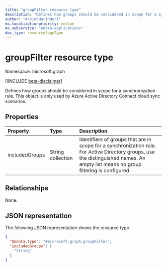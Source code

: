 ```yaml
---
title: "groupFilter resource type"
description: "Defines how groups should be considered in scope for a synchronization rule. This object is only used by Azure Active Directory Connect cloud sync scenarios."
author: "ArvindHarinder1"
ms.localizationpriority: medium
ms.subservice: "entra-applications"
doc_type: resourcePageType
---
```


# groupFilter resource type

Namespace: microsoft.graph

[!INCLUDE [beta-disclaimer](../../includes/beta-disclaimer.md)]

Defines how groups should be considered in scope for a synchronization rule. This object is only used by Azure Active Directory Connect cloud sync scenarios.

## Properties
|Property|Type|Description|
|:---|:---|:---|
|includedGroups|String collection|Identifiers of groups that are in scope for a synchronization rule. For Active Directory groups, use the distinguished names. An empty list means no group filtering is configured.|

## Relationships
None.

## JSON representation
The following JSON representation shows the resource type.
<!-- {
  "blockType": "resource",
  "@odata.type": "microsoft.graph.groupFilter"
}
-->
``` json
{
  "@odata.type": "#microsoft.graph.groupFilter",
  "includedGroups": [
    "String"
  ]
}
```


